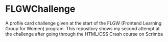 # FLGWChallenge
A profile card challenge given at the start of the FLGW (Frontend Learning Group for Women) program. This repository shows my second attempt at the challenge after going through the HTML/CSS Crash course on Scrimba
